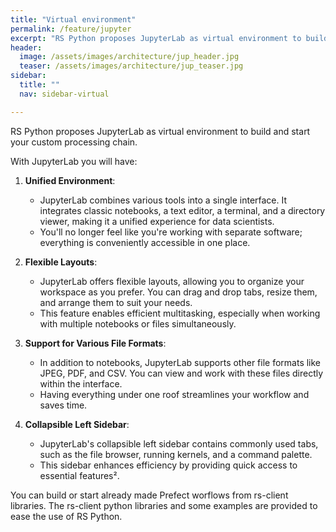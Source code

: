```yaml
---
title: "Virtual environment"
permalink: /feature/jupyter
excerpt: "RS Python proposes JupyterLab as virtual environment to build and start custom Copernicus processing chains."
header:
  image: /assets/images/architecture/jup_header.jpg
  teaser: /assets/images/architecture/jup_teaser.jpg
sidebar:
  title: ""
  nav: sidebar-virtual

---
```

RS Python proposes JupyterLab as virtual environment to build and start your custom processing chain.


With JupyterLab you will have: 
1. **Unified Environment**:
   - JupyterLab combines various tools into a single interface. It integrates classic notebooks, a text editor, a terminal, and a directory viewer, making it a unified experience for data scientists.
   - You'll no longer feel like you're working with separate software; everything is conveniently accessible in one place.

2. **Flexible Layouts**:
   - JupyterLab offers flexible layouts, allowing you to organize your workspace as you prefer. You can drag and drop tabs, resize them, and arrange them to suit your needs.
   - This feature enables efficient multitasking, especially when working with multiple notebooks or files simultaneously.

3. **Support for Various File Formats**:
   - In addition to notebooks, JupyterLab supports other file formats like JPEG, PDF, and CSV. You can view and work with these files directly within the interface.
   - Having everything under one roof streamlines your workflow and saves time.

4. **Collapsible Left Sidebar**:
   - JupyterLab's collapsible left sidebar contains commonly used tabs, such as the file browser, running kernels, and a command palette.
   - This sidebar enhances efficiency by providing quick access to essential features².

You can build or start already made Prefect worflows from rs-client libraries. 
The rs-client python libraries and some examples are provided to ease the use of RS Python.





